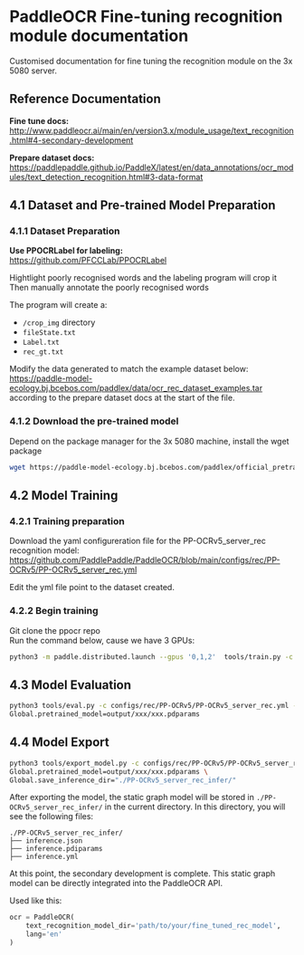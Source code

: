 # PaddleOCR Fine-tuning recognition module documentation

Customised documentation for fine tuning the recognition module on the 3x 5080 server.
## Reference Documentation

**Fine tune docs:**  
http://www.paddleocr.ai/main/en/version3.x/module_usage/text_recognition.html#4-secondary-development

**Prepare dataset docs:**  
https://paddlepaddle.github.io/PaddleX/latest/en/data_annotations/ocr_modules/text_detection_recognition.html#3-data-format

## 4.1 Dataset and Pre-trained Model Preparation

### 4.1.1 Dataset Preparation

**Use PPOCRLabel for labeling:**  
https://github.com/PFCCLab/PPOCRLabel

Hightlight poorly recognised words and the labeling program will crop it  
Then manually annotate the poorly recognised words

The program will create a:
- `/crop_img` directory
- `fileState.txt`
- `Label.txt`
- `rec_gt.txt`

Modify the data generated to match the example dataset below:  
https://paddle-model-ecology.bj.bcebos.com/paddlex/data/ocr_rec_dataset_examples.tar  
according to the prepare dataset docs at the start of the file.

### 4.1.2 Download the pre-trained model

Depend on the package manager for the 3x 5080 machine, install the wget package

```bash
wget https://paddle-model-ecology.bj.bcebos.com/paddlex/official_pretrained_model/PP-OCRv5_server_rec_pretrained.pdparams
```

## 4.2 Model Training
### 4.2.1 Training preparation
Download the yaml configureration file for the PP-OCRv5_server_rec recognition model:  
https://github.com/PaddlePaddle/PaddleOCR/blob/main/configs/rec/PP-OCRv5/PP-OCRv5_server_rec.yml

Edit the yml file point to the dataset created.

### 4.2.2 Begin training

Git clone the ppocr repo  
Run the command below, cause we have 3 GPUs:

```bash
python3 -m paddle.distributed.launch --gpus '0,1,2'  tools/train.py -c configs/rec/PP-OCRv5/PP-OCRv5_server_rec.yml -o Global.pretrained_model=./PP-OCRv5_server_rec_pretrained.pdparams
```

## 4.3 Model Evaluation

```bash
python3 tools/eval.py -c configs/rec/PP-OCRv5/PP-OCRv5_server_rec.yml -o \
Global.pretrained_model=output/xxx/xxx.pdparams
```

## 4.4 Model Export

```bash
python3 tools/export_model.py -c configs/rec/PP-OCRv5/PP-OCRv5_server_rec.yml -o \
Global.pretrained_model=output/xxx/xxx.pdparams \
Global.save_inference_dir="./PP-OCRv5_server_rec_infer/"
```

After exporting the model, the static graph model will be stored in `./PP-OCRv5_server_rec_infer/` in the current directory. In this directory, you will see the following files:

```
./PP-OCRv5_server_rec_infer/
├── inference.json
├── inference.pdiparams
├── inference.yml
```

At this point, the secondary development is complete. This static graph model can be directly integrated into the PaddleOCR API.

Used like this:

```python
ocr = PaddleOCR(
    text_recognition_model_dir='path/to/your/fine_tuned_rec_model',
    lang='en'
)
```
